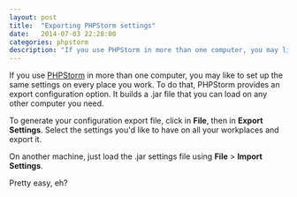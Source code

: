 ```yaml
---
layout: post
title:  "Exporting PHPStorm settings"
date:   2014-07-03 22:28:00
categories: phpstorm
description: "If you use PHPStorm in more than one computer, you may like to set up the same settings on every place you work. To do that, PHPStorm provides an export configuration option. It builds a .jar file that you can load on any other computer you need."
---
```


If you use [PHPStorm](http://www.jetbrains.com/phpstorm/) in more than one computer, you may like to set up the same settings on every place you work. To do that, PHPStorm provides an export configuration option. It builds a .jar file that you can load on any other computer you need.

To generate your configuration export file, click in  **File**, then in **Export Settings**. Select the settings you'd like to have on all your workplaces and export it.

On another machine, just load the .jar settings file using **File** > **Import Settings**.

Pretty easy, eh?